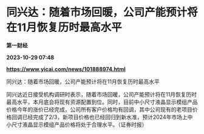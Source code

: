 # 同兴达：随着市场回暖，公司产能预计将在11月恢复历时最高水平
**第一财经**

**2023-10-29 07:48**

**https://www.yicai.com/news/101888974.html**

同兴达：随着市场回暖，公司产能预计将在11月恢复历时最高水平

同兴达近日接受机构调研时表示，随着市场回暖，公司产能预计将在11月恢复历时最高水平，本月底会将现有资源配置到位。同时，目前中小尺寸液晶显示模组产品价格今年的涨价已经完成，公司所有客户价格均有回调，其中公司现有的老项目价格回调已经完成了2/3，新项目价格也已经回归到新水准，预计2024年市场上中小尺寸液晶显示模组产品价格将处于合理水平。（证券时报）